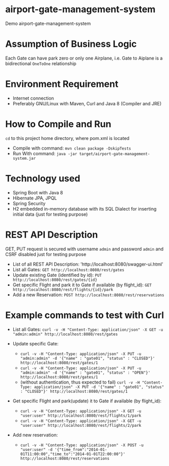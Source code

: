 # airport-gate-management-system
Demo airport-gate-management-system

# Assumption of Business Logic
Each Gate can have park zero or only one Airplane, i.e. Gate to Aiplane is a bidirectional `OneToOne` relationship

# Environment Requirement
* Internet connection
* Preferably GNU/Linux with Maven, Curl and Java 8 (Compiler and JRE)

# How to Compile and Run
`cd` to this project home directory, where pom.xml is located
* Compile with command: `mvn clean package -DskipTests`
* Run With command: `java -jar target/airport-gate-management-system.jar`

# Technology used
* Spring Boot with Java 8
* Hibernate JPA, JPQL
* Spring Security
* H2 embedded in-memory database with its SQL Dialect for inserting initial data (just for testing purpose)

# REST API Description 
GET, PUT request is secured with username `admin` and password `admin` and CSRF disabled just for testing purpose
* List of all REST API Description: 'http://localhost:8080/swagger-ui.html'
* List all Gates: `GET http://localhost:8080/rest/gates`
* Update existing Gate (identified by id): `PUT http://localhost:8080/rest/gates/{id}`
* Get specific Flight and park it to Gate if available (by flight_id): `GET http://localhost:8080/rest/flights/{id}/park`
* Add a new Reservation: `POST http://localhost:8080/rest/reservations`

# Example commands to test with Curl
* List all Gates: `curl -v -H "Content-Type: application/json" -X GET -u "admin:admin" http://localhost:8080/rest/gates`
* Update specific Gate:
    * `curl -v -H "Content-Type: application/json" -X PUT -u "admin:admin" -d '{"name" : "gate01", "status" : "CLOSED"}' http://localhost:8080/rest/gates/1`
    * `curl -v -H "Content-Type: application/json" -X PUT -u "admin:admin" -d '{"name" : "gate01", "status" : "OPEN"}' http://localhost:8080/rest/gates/1`  
    * (without authentication, thus expected to fail) `curl -v -H "Content-Type: application/json" -X PUT -d '{"name" : "gate01", "status" : "CLOSED"}' http://localhost:8080/rest/gates/1`

* Get specific Flight and park(update) it to Gate if available (by flight_id): 
    * `curl -v -H "Content-Type: application/json" -X GET -u "user:user" http://localhost:8080/rest/flights/1/park`
    * `curl -v -H "Content-Type: application/json" -X GET -u "user:user" http://localhost:8080/rest/flights/2/park`
  
* Add new reservation:
    * `curl -v -H "Content-Type: application/json" -X POST -u "user:user" -d '{"time_from":"2014-01-01T11:00:00","time_to":"2014-01-01T22:00:00"}' http://localhost:8080/rest/reservations`



